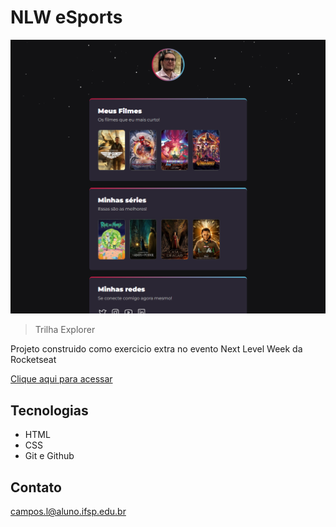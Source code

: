 # NLW eSports

![preview](./.github/preview.png)

> Trilha Explorer

Projeto construido como exercicio extra no evento Next Level Week da Rocketseat

[Clique aqui para acessar](https://leonardo-cg.github.io/nlw-esports-explorer-extra/)

## Tecnologias

- HTML
- CSS
- Git e Github

## Contato

campos.l@aluno.ifsp.edu.br